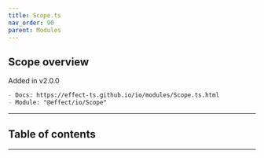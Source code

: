 ```yaml
---
title: Scope.ts
nav_order: 90
parent: Modules
---
```


## Scope overview

Added in v2.0.0

```md
- Docs: https://effect-ts.github.io/io/modules/Scope.ts.html
- Module: "@effect/io/Scope"
```

---

<h2 class="text-delta">Table of contents</h2>

---
